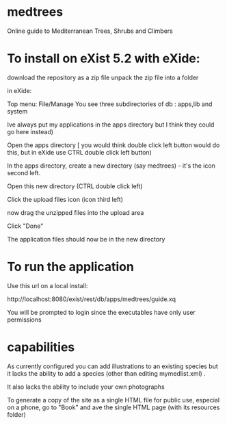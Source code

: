 # medtrees
Online guide to Mediterranean Trees, Shrubs and Climbers

# To install on eXist 5.2 with eXide:

download the repository as a zip file
unpack the zip file into a folder

in eXide:

Top menu: File/Manage
You see three subdirectories of db : apps,lib and system 

Ive always put my applications in the apps directory  but I think they could go here instead)

Open the apps directory [ you would think double click left button would do this, but in eXide use CTRL double click left button)

In the apps directory, create a new directory (say medtrees)  - it's the icon second left.

Open this new directory (CTRL double click left)

Click the upload files icon (icon third left)

now drag the  unzipped files into the upload area

Click "Done"

The application files should now be in the new directory

# To run the application

Use this url on a local install:

http://localhost:8080/exist/rest/db/apps/medtrees/guide.xq

You will be prompted to login since the executables have only user permissions 

#  capabilities

As currently configured you can add illustrations to an existing species but it lacks the ability to add a species (other than editing mymedlist.xml) . 

It also lacks the ability to include your own photographs

To generate a copy of the site as a single HTML file for public use, especial on a phone, go to "Book"  and ave the single HTML page (with its resources folder) 
